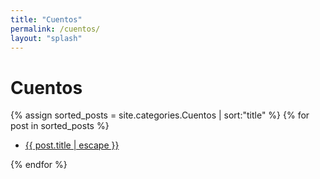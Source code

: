 ```yaml
---
title: "Cuentos"
permalink: /cuentos/ 
layout: "splash"
---
```


# Cuentos 

{% assign sorted_posts = site.categories.Cuentos | sort:"title" %}
{% for post in sorted_posts %}
<ul>
  <li>
    <p>
      <a class="post-link" href="{{ post.url | prepend: site.baseurl }}">{{ post.title | escape }}</a>
    </p>
  </li>
</ul>
{% endfor %}